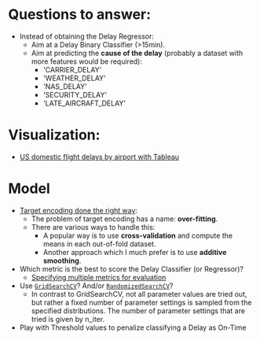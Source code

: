 # Questions to answer:
  - Instead of obtaining the Delay Regressor:
    - Aim at a Delay Binary Classifier (>15min).
    - Aim at predicting the **cause of the delay** (probably a dataset with more features would be required):
      - 'CARRIER_DELAY'
      - 'WEATHER_DELAY'
      - 'NAS_DELAY'
      - 'SECURITY_DELAY'
      - 'LATE_AIRCRAFT_DELAY'

# Visualization:
- [US domestic flight delays by airport with Tableau](https://www.tableau.com/solutions/workbook/big-data-more-common-now-ever?utm_campaign_id=2017049&utm_campaign=Prospecting-ALL-ALL-ALL-ALL-ALL&utm_medium=Paid+Search&utm_source=Google+Search&utm_language=EN&utm_country=USCA&kw=&adgroup=CTX-Trial-Solutions-DSA&adused=DSA&matchtype=b&placement=&gclid=EAIaIQobChMIha-S96Kh7gIVh7HtCh3D5wYREAAYASAAEgIsBfD_BwE&gclsrc=aw.ds)


# Model
- [Target encoding done the right way](https://maxhalford.github.io/blog/target-encoding/):
  - The problem of target encoding has a name: **over-fitting**.
  - There are various ways to handle this:
    - A popular way is to use **cross-validation** and compute the means in each out-of-fold dataset.
    - Another approach which I much prefer is to use **additive smoothing**.
- Which metric is the best to score the Delay Classifier (or Regressor)?
  - [Specifying multiple metrics for evaluation](https://scikit-learn.org/stable/modules/grid_search.html#specifying-multiple-metrics-for-evaluation)
- Use [`GridSearchCV`](https://scikit-learn.org/stable/modules/generated/sklearn.model_selection.GridSearchCV.html?highlight=gridsearch#sklearn.model_selection.GridSearchCV)? And/or  [`RandomizedSearchCV`](https://scikit-learn.org/stable/modules/generated/sklearn.model_selection.RandomizedSearchCV.html#sklearn-model-selection-randomizedsearchcv)?
  - In contrast to GridSearchCV, not all parameter values are tried out, but rather a fixed number of parameter settings is sampled from the specified distributions. The number of parameter settings that are tried is given by n_iter.
- Play with Threshold values to penalize classifying a Delay as On-Time
